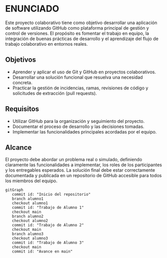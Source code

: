 # ENUNCIADO

Este proyecto colaborativo tiene como objetivo desarrollar una aplicación de software utilizando GitHub como plataforma principal de gestión y control de versiones. El propósito es fomentar el trabajo en equipo, la integración de buenas prácticas de desarrollo y el aprendizaje del flujo de trabajo colaborativo en entornos reales.

## Objetivos
- Aprender y aplicar el uso de Git y GitHub en proyectos colaborativos.
- Desarrollar una solución funcional que resuelva una necesidad concreta.
- Practicar la gestión de incidencias, ramas, revisiones de código y solicitudes de extracción (pull requests).

## Requisitos
- Utilizar GitHub para la organización y seguimiento del proyecto.
- Documentar el proceso de desarrollo y las decisiones tomadas.
- Implementar las funcionalidades principales acordadas por el equipo.

## Alcance
El proyecto debe abordar un problema real o simulado, definiendo claramente las funcionalidades a implementar, los roles de los participantes y los entregables esperados. La solución final debe estar correctamente documentada y publicada en un repositorio de GitHub accesible para todos los miembros del equipo.
```mermaid
gitGraph
   commit id: "Inicio del repositorio"
   branch alumno1
   checkout alumno1
   commit id: "Trabajo de Alumno 1"
   checkout main
   branch alumno2
   checkout alumno2
   commit id: "Trabajo de Alumno 2"
   checkout main
   branch alumno3
   checkout alumno3
   commit id: "Trabajo de Alumno 3"
   checkout main
   commit id: "Avance en main"
```